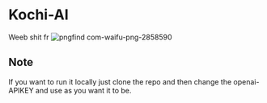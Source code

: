 # Kochi-AI
Weeb shit fr
![pngfind com-waifu-png-2858590](https://github.com/hikki78/Kochi-AI/assets/79590183/18730ad0-ddd5-4833-aaa9-d15857444550)


## Note 
If you want to run it locally just clone the repo and then change the openai-APIKEY and use as you want it to be.

